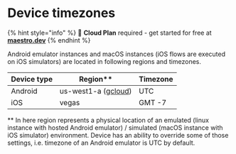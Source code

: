 # Device timezones

{% hint style="info" %}
🚀 **Cloud Plan** required - get started for free at [**maestro.dev**](https://signin.maestro.dev/sign-up)
{% endhint %}

Android emulator instances and macOS instances (iOS flows are executed on iOS simulators) are located in following regions and timezones.

| Device type | Region\*\*                                                                 | Timezone |
| ----------- | -------------------------------------------------------------------------- | -------- |
| Android     | us-west1-a ([gcloud](https://cloud.google.com/compute/docs/regions-zones)) | UTC      |
| iOS         | vegas                                                                      | GMT -7   |

\*\* In here region represents a physical location of an emulated (linux instance with hosted Android emulator) / simulated (macOS instance with iOS simulator) environment. Device has an ability to override some of those settings, i.e. timezone of an Android emulator is UTC by default.
